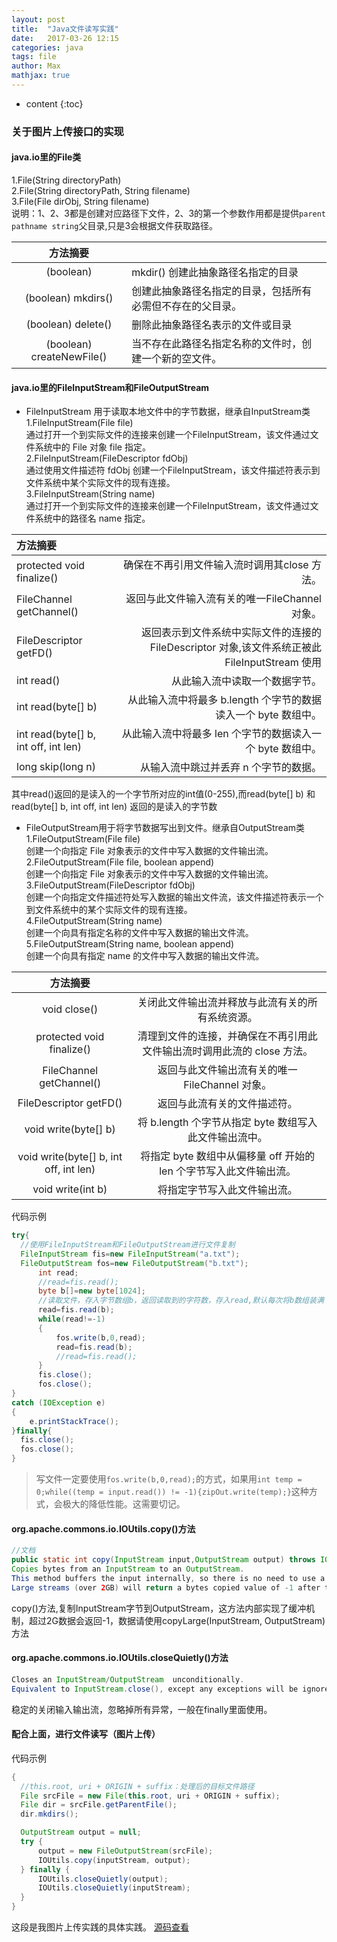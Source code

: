 ```yaml
---
layout: post
title:  "Java文件读写实践"
date:   2017-03-26 12:15
categories: java
tags: file
author: Max
mathjax: true
---
```

* content
{:toc}

### 关于图片上传接口的实现
#### java.io里的File类
1.File(String directoryPath) <br/>
2.File(String directoryPath, String filename) <br/>
3.File(File dirObj, String filename) <br/>
说明：1、2、3都是创建对应路径下文件，2、3的第一个参数作用都是提供`parent pathname string`父目录,只是3会根据文件获取路径。

|方法摘要                     |                                 |
|:--------------------------:|:--------------------------------|
|(boolean)                   | mkdir() 创建此抽象路径名指定的目录|
|(boolean) mkdirs()          | 创建此抽象路径名指定的目录，包括所有必需但不存在的父目录。|
|(boolean) delete()          | 删除此抽象路径名表示的文件或目录|
|(boolean) createNewFile()   | 当不存在此路径名指定名称的文件时，创建一个新的空文件。|

#### java.io里的FileInputStream和FileOutputStream
* FileInputStream 用于读取本地文件中的字节数据，继承自InputStream类  <br/>
1.FileInputStream(File file) <br/>
          通过打开一个到实际文件的连接来创建一个FileInputStream，该文件通过文件系统中的 File 对象 file 指定。 <br/>
2.FileInputStream(FileDescriptor fdObj) <br/>
          通过使用文件描述符 fdObj 创建一个FileInputStream，该文件描述符表示到文件系统中某个实际文件的现有连接。 <br/>
3.FileInputStream(String name) <br/>
          通过打开一个到实际文件的连接来创建一个FileInputStream，该文件通过文件系统中的路径名 name 指定。

|方法摘要                              |                                           |  
|:------------------------------------|------------------------------------------:|
|protected  void	finalize()          |确保在不再引用文件输入流时调用其close 方法。   |
|FileChannel	getChannel()            | 返回与此文件输入流有关的唯一FileChannel 对象。|
|FileDescriptor	getFD()               |返回表示到文件系统中实际文件的连接的 FileDescriptor 对象,该文件系统正被此FileInputStream 使用|
|int	read()                          |从此输入流中读取一个数据字节。|
|int	read(byte[] b)                  | 从此输入流中将最多 b.length 个字节的数据读入一个 byte 数组中。|
|int	read(byte[] b, int off, int len)|从此输入流中将最多 len 个字节的数据读入一个 byte 数组中。|
|long	skip(long n)                    |从输入流中跳过并丢弃 n 个字节的数据。|

其中read()返回的是读入的一个字节所对应的int值(0-255),而read(byte[] b) 和read(byte[] b, int off, int len) 返回的是读入的字节数

* FileOutputStream用于将字节数据写出到文件。继承自OutputStream类  <br/>
1.FileOutputStream(File file) <br/>
          创建一个向指定 File 对象表示的文件中写入数据的文件输出流。 <br/>
2.FileOutputStream(File file, boolean append) <br/>
          创建一个向指定 File 对象表示的文件中写入数据的文件输出流。 <br/>
3.FileOutputStream(FileDescriptor fdObj) <br/>
          创建一个向指定文件描述符处写入数据的输出文件流，该文件描述符表示一个到文件系统中的某个实际文件的现有连接。 <br/>
4.FileOutputStream(String name) <br/>
          创建一个向具有指定名称的文件中写入数据的输出文件流。 <br/>
5.FileOutputStream(String name, boolean append) <br/>
          创建一个向具有指定 name 的文件中写入数据的输出文件流。

|方法摘要               |      |
|:------------------------------------------:|:-------------------:|
|void	close()                                |关闭此文件输出流并释放与此流有关的所有系统资源。|
|protected  void	finalize()                 |清理到文件的连接，并确保在不再引用此文件输出流时调用此流的 close 方法。|
|FileChannel	getChannel()                   |返回与此文件输出流有关的唯一FileChannel 对象。|
|FileDescriptor	getFD()                      |返回与此流有关的文件描述符。|
|void	write(byte[] b)                        |将 b.length 个字节从指定 byte 数组写入此文件输出流中。|
|void	write(byte[] b, int off, int len)      |将指定 byte 数组中从偏移量 off 开始的 len 个字节写入此文件输出流。|
|void	write(int b)                           |将指定字节写入此文件输出流。|

代码示例
```java
try{  
  //使用FileInputStream和FileOutputStream进行文件复制  
  FileInputStream fis=new FileInputStream("a.txt");  
  FileOutputStream fos=new FileOutputStream("b.txt");  
      int read;  
      //read=fis.read();  
      byte b[]=new byte[1024];  
      //读取文件，存入字节数组b，返回读取到的字符数，存入read,默认每次将b数组装满  
      read=fis.read(b);  
      while(read!=-1)  
      {  
          fos.write(b,0,read);  
          read=fis.read(b);  
          //read=fis.read();  
      }  
      fis.close();  
      fos.close();  
}  
catch (IOException e)  
{  
    e.printStackTrace();  
}finally{
  fis.close();  
  fos.close();  
}
```
> 写文件一定要使用`fos.write(b,0,read);`的方式，如果用`int temp = 0;while((temp = input.read()) != -1){zipOut.write(temp);}`这种方式，会极大的降低性能。这需要切记。  

#### org.apache.commons.io.IOUtils.copy()方法
```java
//文档
public static int copy(InputStream input,OutputStream output) throws IOException
Copies bytes from an InputStream to an OutputStream.
This method buffers the input internally, so there is no need to use a BufferedInputStream.
Large streams (over 2GB) will return a bytes copied value of -1 after the copy has completed since the correct number of bytes cannot be returned as an int. For large streams use the copyLarge(InputStream, OutputStream) method.
```
copy()方法,复制InputStream字节到OutputStream，这方法内部实现了缓冲机制，超过2G数据会返回-1，数据请使用copyLarge(InputStream, OutputStream)方法

#### org.apache.commons.io.IOUtils.closeQuietly()方法
```java
Closes an InputStream/OutputStream  unconditionally.
Equivalent to InputStream.close(), except any exceptions will be ignored. This is typically used in finally blocks.
```
稳定的关闭输入输出流，忽略掉所有异常，一般在finally里面使用。

#### 配合上面，进行文件读写（图片上传）
代码示例
```java
{
  //this.root, uri + ORIGIN + suffix：处理后的目标文件路径
  File srcFile = new File(this.root, uri + ORIGIN + suffix);
  File dir = srcFile.getParentFile();
  dir.mkdirs();

  OutputStream output = null;
  try {
      output = new FileOutputStream(srcFile);
      IOUtils.copy(inputStream, output);
  } finally {
      IOUtils.closeQuietly(output);
      IOUtils.closeQuietly(inputStream);
  }
}
```
这段是我图片上传实践的具体实践。
[源码查看][ImageUpload]

[ImageUpload]:https://github.com/flyontheair/ImageUpload
